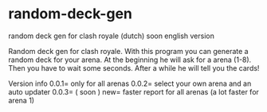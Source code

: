 # random-deck-gen
random deck gen for clash royale (dutch) soon english version

Random deck gen for clash royale. 
With this program you can generate a random deck for your arena.
At the beginning he will ask for a arena (1-8).
Then you have to wait some seconds. 
After a while he will tell you the cards!

Version info
0.0.1= only for all arenas
0.0.2= select your own arena and an auto updater
0.0.3= ( soon ) new= faster report for all arenas (a lot faster for arena 1) 
